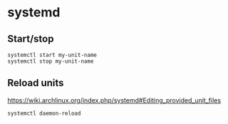 <!-- -*- coding: utf-8; -*- -->

systemd
=======

Start/stop
----------

    systemctl start my-unit-name
    systemctl stop my-unit-name

Reload units
------------

<https://wiki.archlinux.org/index.php/systemd#Editing_provided_unit_files>

    systemctl daemon-reload
